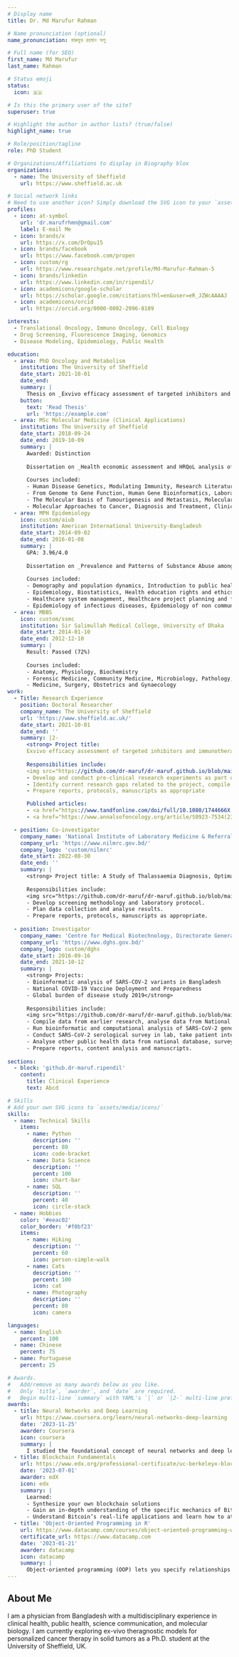 ```yaml
---
# Display name
title: Dr. Md Marufur Rahman

# Name pronunciation (optional)
name_pronunciation: মারুফুর রহমান অপু

# Full name (for SEO)
first_name: Md Marufur
last_name: Rahman

# Status emoji
status:
  icon: 🇧🇩

# Is this the primary user of the site?
superuser: true

# Highlight the author in author lists? (true/false)
highlight_name: true

# Role/position/tagline
role: PhD Student

# Organizations/Affiliations to display in Biography blox
organizations:
  - name: The University of Sheffield
    url: https://www.sheffield.ac.uk

# Social network links
# Need to use another icon? Simply download the SVG icon to your `assets/media/icons/` folder.
profiles:
  - icon: at-symbol
    url: 'dr.marufrhmn@gmail.com'
    label: E-mail Me
  - icon: brands/x
    url: https://x.com/DrOpu15
  - icon: brands/facebook
    url: https://www.facebook.com/propen
  - icon: custom/rg
    url: https://www.researchgate.net/profile/Md-Marufur-Rahman-5
  - icon: brands/linkedin
    url: https://www.linkedin.com/in/ripendil/
  - icon: academicons/google-scholar
    url: https://scholar.google.com/citations?hl=en&user=eR_JZWcAAAAJ
  - icon: academicons/orcid
    url: https://orcid.org/0000-0002-2996-8109

interests:
  - Translational Oncology, Immuno Oncology, Cell Biology
  - Drug Screening, Fluorescence Imaging, Genomics
  - Disease Modeling, Epidemiology, Public Health

education:
  - area: PhD Oncology and Metabolism
    institution: The University of Sheffield
    date_start: 2021-10-01
    date_end: 
    summary: |
      Thesis on _Exvivo efficacy assessment of targeted inhibitors and immunotherapies for solid cancers_. Supervised by [Prof Sarah Danson](https://www.sheffield.ac.uk/smph/people/clinical-medicine/sarah-danson). Presented abstract at 5 oncology conferences and published 1 paper with T&F journal.
    button:
      text: 'Read Thesis'
      url: 'https://example.com'
  - area: MSc Molecular Medicine (Clinical Applications)
    institution: The University of Sheffield
    date_start: 2018-09-24
    date_end: 2019-10-09
    summary: |
      Awarded: Distinction
      
      Dissertation on _Health economic assessment and HRQoL analysis of haematopoietic stem cell transplantation at a UK transplant centre and its application to a developing nation_. Supervised by [Dr Andrew Chantry](https://www.researchgate.net/profile/Andrew-Chantry).
     
      Courses included:
      - Human Disease Genetics, Modulating Immunity, Research Literature Review 
      - From Genome to Gene Function, Human Gene Bioinformatics, Laboratory Practice and Statistics 
      - The Molecular Basis of Tumourigenesis and Metastasis, Molecular Techniques in Cancer Research
      - Molecular Approaches to Cancer, Diagnosis and Treatment, Clinical Observation, Dissertation
  - area: MPH Epidemiology
    icon: custom/aiub
    institution: American International University-Bangladesh
    date_start: 2014-09-02
    date_end: 2016-01-08
    summary: |
      GPA: 3.96/4.0
      
      Dissertation on _Prevalence and Patterns of Substance Abuse among Medical students of Bangladesh_. Supervised by Prof Dr. Md. Nazrul Islam
      
      Courses included:
      - Demography and population dynamics, Introduction to public health and nutrition, Research methodology for healthcare
      - Epidemiology, Biostatistics, Health education rights and ethics, Reproductive health
      - Healthcare system management, Healthcare project planning and financing, Health economics 
      - Epidemiology of infectious diseases, Epidemiology of non communicable diseases, Dissertation
  - area: MBBS
    icon: custom/ssmc
    institution: Sir Salimullah Medical College, University of Dhaka
    date_start: 2014-01-10
    date_end: 2012-12-10
    summary: |
      Result: Passed (72%)
      
      Courses included:
      - Anatomy, Physiology, Biochemistry
      - Forensic Medicine, Community Medicine, Microbiology, Pathology, Pharmacology
      - Medicine, Surgery, Obstetrics and Gynaecology
work:
  - Title: Research Experience
    position: Doctoral Researcher
    company_name: The University of Sheffield
    url: 'https://www.sheffield.ac.uk/'
    date_start: 2021-10-01
    date_end: ''
    summary: |2-
      <strong> Project title: 
      Exvivo efficacy assessment of targeted inhibitors and immunotherapies for solid cancers</strong>
      
      Responsibilities include:
      <img src="https://github.com/dr-maruf/dr-maruf.github.io/blob/main/assets/media/welleday.jpg?raw=true" alt="welleday" width="300" height="225" style="float: right; margin: 5px;">
      - Develop and conduct pre-clinical research experiments as part of Ex vivo determined cancer therapy (EVIDENT) project including drug screening, 2D and 3D cell culture, fluorescence imaging, spatial imaging, ex-vivo drug efficacy assessment.
      - Identify current research gaps related to the project, compile data from earlier research, generate data through lab experiments
      - Prepare reports, protocols, manuscripts as appropriate

      Published articles:
      - <a href="https://www.tandfonline.com/doi/full/10.1080/1744666X.2024.2336583">In-vitro assays for immuno-oncology drug efficacy assessment and screening for personalized cancer therapy: scopes and challenges</a>
      - <a href="https://www.annalsofoncology.org/article/S0923-7534(23)02166-X/fulltext">Efficacy assessment of targeted and immunotherapies for personalised treatment of melanoma using 2D and 3D ex-vivo assays</a>

  - position: Co-investigator
    company_name: 'National Institute of Laboratory Medicine & Referral Centre, Dhaka, Bangladesh'
    company_url: 'https://www.nilmrc.gov.bd/'
    company_logo: 'custom/nilmrc'
    date_start: 2022-08-30
    date_end: ''
    summary: |
      <strong> Project title: A Study of Thalassaemia Diagnosis, Optimal Treatment, Outcome and socio-economic consequences in Bangladesh</strong>
      
      Responsibilities include:
      <img src="https://github.com/dr-maruf/dr-maruf.github.io/blob/main/assets/media/nilmrc.JPG?raw=true" alt="nilmrc" width="300" height="225" style="float: right; margin: 5px;">
      - Develop screening methodology and laboratory protocol.
      - Plan data collection and analyse results.
      - Prepare reports, protocols, manuscripts as appropriate.
      
  - position: Investigator
    company_name: 'Centre for Medical Biotechnology, Directorate General of Health Services, Dhaka, Bangladesh'
    company_url: 'https://www.dghs.gov.bd/'
    company_logo: custom/dghs
    date_start: 2016-09-16
    date_end: 2021-10-12
    summary: |
      <strong> Projects: 
      - Bioinformatic analysis of SARS-COV-2 variants in Bangladesh
      - National COVID-19 Vaccine Deployment and Preparedness
      - Global burden of disease study 2019</strong> 
      
      Responsibilities include:
      <img src="https://github.com/dr-maruf/dr-maruf.github.io/blob/main/assets/media/cmbt.jpg?raw=true" alt="cmbt" width="300" height="225" style="float: right; margin: 5px;">
      - Compile data from earlier research, analyse data from National COVID-19 surveillance database and other public databases including GISAID, formulate hypothesis.
      - Run bioinformatic and computational analysis of SARS-CoV-2 genomic data.
      - Conduct SARS-CoV-2 serological survey in lab, take patient interview.
      - Analyse other public health data from national database, surveys and other sources. Formulate and validate qualitative and quantitative survey tools.
      - Prepare reports, content analysis and manuscripts.
      
sections:
  - block: 'github.dr-maruf.ripendil'
    content:
      title: Clinical Experience
      text: Abcd

# Skills
# Add your own SVG icons to `assets/media/icons/`
skills:
  - name: Technical Skills
    items:
      - name: Python
        description: ''
        percent: 80
        icon: code-bracket
      - name: Data Science
        description: ''
        percent: 100
        icon: chart-bar
      - name: SQL
        description: ''
        percent: 40
        icon: circle-stack
  - name: Hobbies
    color: '#eeac02'
    color_border: '#f0bf23'
    items:
      - name: Hiking
        description: ''
        percent: 60
        icon: person-simple-walk
      - name: Cats
        description: ''
        percent: 100
        icon: cat
      - name: Photography
        description: ''
        percent: 80
        icon: camera

languages:
  - name: English
    percent: 100
  - name: Chinese
    percent: 75
  - name: Portuguese
    percent: 25

# Awards.
#   Add/remove as many awards below as you like.
#   Only `title`, `awarder`, and `date` are required.
#   Begin multi-line `summary` with YAML's `|` or `|2-` multi-line prefix and indent 2 spaces below.
awards:
  - title: Neural Networks and Deep Learning
    url: https://www.coursera.org/learn/neural-networks-deep-learning
    date: '2023-11-25'
    awarder: Coursera
    icon: coursera
    summary: |
      I studied the foundational concept of neural networks and deep learning. By the end, I was familiar with the significant technological trends driving the rise of deep learning; build, train, and apply fully connected deep neural networks; implement efficient (vectorized) neural networks; identify key parameters in a neural network’s architecture; and apply deep learning to your own applications.
  - title: Blockchain Fundamentals
    url: https://www.edx.org/professional-certificate/uc-berkeleyx-blockchain-fundamentals
    date: '2023-07-01'
    awarder: edX
    icon: edx
    summary: |
      Learned:
      - Synthesize your own blockchain solutions
      - Gain an in-depth understanding of the specific mechanics of Bitcoin
      - Understand Bitcoin’s real-life applications and learn how to attack and destroy Bitcoin, Ethereum, smart contracts and Dapps, and alternatives to Bitcoin’s Proof-of-Work consensus algorithm
  - title: 'Object-Oriented Programming in R'
    url: https://www.datacamp.com/courses/object-oriented-programming-with-s3-and-r6-in-r
    certificate_url: https://www.datacamp.com
    date: '2023-01-21'
    awarder: datacamp
    icon: datacamp
    summary: |
      Object-oriented programming (OOP) lets you specify relationships between functions and the objects that they can act on, helping you manage complexity in your code. This is an intermediate level course, providing an introduction to OOP, using the S3 and R6 systems. S3 is a great day-to-day R programming tool that simplifies some of the functions that you write. R6 is especially useful for industry-specific analyses, working with web APIs, and building GUIs.
---
```


## About Me

I am a physician from Bangladesh with a multidisciplinary experience in clinical health, public health, science communication, and molecular biology. I am currently exploring ex-vivo theragnostic models for personalized cancer therapy in solid tumors as a Ph.D. student at the University of Sheffield, UK.
